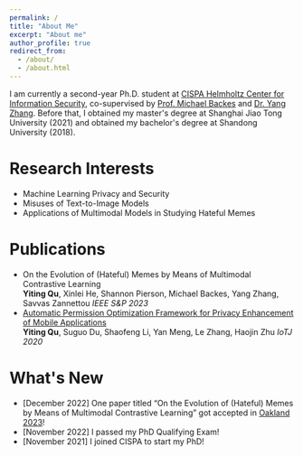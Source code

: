```yaml
---
permalink: /
title: "About Me"
excerpt: "About me"
author_profile: true
redirect_from: 
  - /about/
  - /about.html
---
```

I am currently a second-year Ph.D. student at [CISPA Helmholtz Center for Information Security](https://cispa.de/en), co-supervised by [Prof. Michael Backes](https://cispa.de/en/about/director-page) and [Dr. Yang Zhang](https://yangzhangalmo.github.io/). Before that, I obtained my master's degree at Shanghai Jiao Tong University (2021) and obtained my bachelor's degree at Shandong University (2018).

Research Interests
======
- Machine Learning Privacy and Security
- Misuses of Text-to-Image Models
- Applications of Multimodal Models in Studying Hateful Memes

Publications
======
- On the Evolution of (Hateful) Memes by Means of Multimodal Contrastive Learning \
<b>Yiting Qu</b>, Xinlei He, Shannon Pierson, Michael Backes, Yang Zhang, Savvas Zannettou
*IEEE S&P 2023*
- [Automatic Permission Optimization Framework for Privacy Enhancement of Mobile Applications](https://ieeexplore.ieee.org/abstract/document/9270036)\
<b>Yiting Qu</b>, Suguo Du, Shaofeng Li, Yan Meng, Le Zhang, Haojin Zhu
*IoTJ 2020*

What's New
======
- [December 2022] One paper titled “On the Evolution of (Hateful) Memes by Means of Multimodal Contrastive Learning” got accepted in [Oakland 2023](https://www.ieee-security.org/TC/SP2023/)!
- [November 2022] I passed my PhD Qualifying Exam!
- [November 2021] I joined CISPA to start my PhD!
